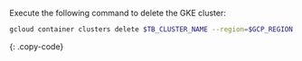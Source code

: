 Execute the following command to delete the GKE cluster:

```bash
gcloud container clusters delete $TB_CLUSTER_NAME --region=$GCP_REGION
```
{: .copy-code}
